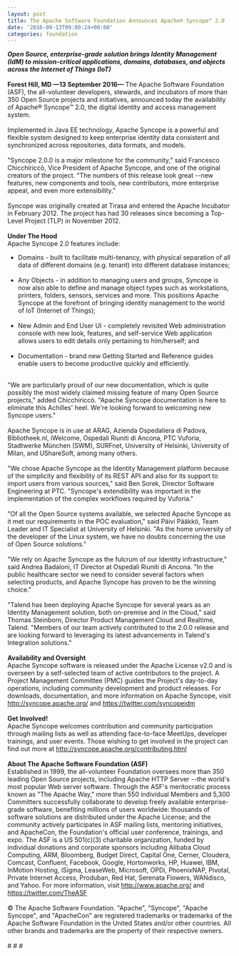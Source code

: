 ```yaml
---
layout: post
title: The Apache Software Foundation Announces Apache® Syncope™ 2.0
date: '2016-09-13T09:00:24+00:00'
categories: foundation
---
```

<div><b><i>Open Source, enterprise-grade solution brings Identity Management (IdM) to mission-critical applications, domains, databases, and objects across the Internet of Things (IoT)</i></b></div> 
  <div><b><br /></b></div> 
  <div><b>Forest Hill, MD —13 September 2016—</b> The Apache Software Foundation (ASF), the all-volunteer developers, stewards, and incubators of more than 350 Open Source projects and initiatives, announced today the availability of Apache® Syncope™ 2.0, the digital identity and access management system.</div> 
  <div><br /></div> 
  <div>Implemented in Java EE technology, Apache Syncope is a powerful and flexible system designed to keep enterprise identity data consistent and synchronized across repositories, data formats, and models.</div> 
  <div><br /></div> 
  <div>&quot;Syncope 2.0.0 is a major milestone for the community,&quot; said Francesco Chicchiriccò, Vice President of Apache Syncope, and one of the original creators of the project. &quot;The numbers of this release look great --new features, new components and tools, new contributors, more enterprise appeal, and even more extensibility.&quot;</div> 
  <div><br /></div> 
  <div>Syncope was originally created at Tirasa and entered the Apache Incubator in February 2012. The project has had 30 releases since becoming a Top-Level Project (TLP) in November 2012.</div> 
  <div><br /></div> 
  <div><b>Under The Hood</b></div> 
  <div>Apache Syncope 2.0 features include:</div> 
  <div> 
    <ul> 
      <li>Domains - built to facilitate multi-tenancy, with physical separation of all data of different domains (e.g. tenant) into different database instances;<br /><br /></li> 
      <li>Any Objects - in addition to managing users and groups, Syncope is now also able to define and manage object types such as workstations, printers, folders, sensors, services and more. This positions Apache Syncope at the forefront of bringing identity management to the world of IoT (Internet of Things);<br /><br /></li> 
      <li>New Admin and End User UI - completely revisited Web administration console with new look, features, and self-service Web application allows users to edit details only pertaining to him/herself; and<br /><br /></li> 
      <li>Documentation - brand new Getting Started and Reference guides enable users to become productive quickly and efficiently.</li> 
    </ul> 
  </div> 
  <div><br /></div> 
  <div>&quot;We are particularly proud of our new documentation, which is quite possibly the most widely claimed missing feature of many Open Source projects,&quot; added Chicchiriccò. &quot;Apache Syncope documentation is here to eliminate this Achilles' heel. We're looking forward to welcoming new Syncope users.&quot;</div> 
  <div><br /></div> 
  <div>Apache Syncope is in use at ARAG, Azienda Ospedaliera di Padova, Bibliotheek.nl, iWelcome, Ospedali Riuniti di Ancona, PTC Vuforia, Stadtwerke München (SWM), SURFnet, University of Helsinki, University of Milan, and UShareSoft, among many others.</div> 
  <div><br /></div> 
  <div>&quot;We chose Apache Syncope as the Identity Management platform because of the simplicity and flexibility of its REST API and also for its support to import users from various sources,&quot; said Ben Sorek, Director Software Engineering at PTC. &quot;Syncope's extendibility was important in the implementation of the complex workflows required by Vuforia.&quot;</div> 
  <div><br /></div> 
  <div>&quot;Of all the Open Source systems available, we selected Apache Syncope as it met our requirements in the POC evaluation,&quot; said Päivi Pääkkö, Team Leader and IT Specialist at University of Helsinki. &quot;As the home university of the developer of the Linux system, we have no doubts concerning the use of Open Source solutions.&quot;</div> 
  <div><br /></div> 
  <div>&quot;We rely on Apache Syncope as the fulcrum of our Identity infrastructure,&quot; said Andrea Badaloni, IT Director at Ospedali Riuniti di Ancona. &quot;In the public healthcare sector we need to consider several factors when selecting products, and Apache Syncope has proven to be the winning choice.&quot;</div> 
  <div><br /></div> 
  <div>&quot;Talend has been deploying Apache Syncope for several years as an Identity Management solution, both on-premise and in the Cloud,&quot; said Thomas Steinborn, Director Product Management Cloud and Realtime, Talend. &quot;Members of our team actively contributed to the 2.0.0 release and are looking forward to leveraging its latest advancements in Talend's Integration solutions.&quot;</div> 
  <div><br /></div> 
  <div><b>Availability and Oversight</b></div> 
  <div>Apache Syncope software is released under the Apache License v2.0 and is overseen by a self-selected team of active contributors to the project. A Project Management Committee (PMC) guides the Project's day-to-day operations, including community development and product releases. For downloads, documentation, and more information on Apache Syncope, visit <a href="http://syncope.apache.org/">http://syncope.apache.org/</a> and <a href="https://twitter.com/syncopeidm">https://twitter.com/syncopeidm</a></div> 
  <div><br /></div> 
  <div><b>Get Involved!</b></div> 
  <div>Apache Syncope welcomes contribution and community participation through mailing lists as well as attending face-to-face MeetUps, developer trainings, and user events. Those wishing to get involved in the project can find out more at <a href="http://syncope.apache.org/contributing.html">http://syncope.apache.org/contributing.html</a></div> 
  <div><br /></div> 
  <div><b>About The Apache Software Foundation (ASF)</b></div> 
  <div>Established in 1999, the all-volunteer Foundation oversees more than 350 leading Open Source projects, including Apache HTTP Server --the world's most popular Web server software. Through the ASF's meritocratic process known as &quot;The Apache Way,&quot; more than 550 individual Members and 5,300 Committers successfully collaborate to develop freely available enterprise-grade software, benefiting millions of users worldwide: thousands of software solutions are distributed under the Apache License; and the community actively participates in ASF mailing lists, mentoring initiatives, and ApacheCon, the Foundation's official user conference, trainings, and expo. The ASF is a US 501(c)(3) charitable organization, funded by individual donations and corporate sponsors including Alibaba Cloud Computing, ARM, Bloomberg, Budget Direct, Capital One, Cerner, Cloudera, Comcast, Confluent, Facebook, Google, Hortonworks, HP, Huawei, IBM, InMotion Hosting, iSigma, LeaseWeb, Microsoft, OPDi, PhoenixNAP, Pivotal, Private Internet Access, Produban, Red Hat, Serenata Flowers, WANdisco, and Yahoo. For more information, visit <a href="http://www.apache.org/">http://www.apache.org/</a> and <a href="https://twitter.com/TheASF">https://twitter.com/TheASF</a></div> 
  <div><br /></div> 
  <div>© The Apache Software Foundation. &quot;Apache&quot;, &quot;Syncope&quot;, &quot;Apache Syncope&quot;, and &quot;ApacheCon&quot; are registered trademarks or trademarks of the Apache Software Foundation in the United States and/or other countries. All other brands and trademarks are the property of their respective owners.</div> 
  <div><br /></div> 
  <div># # #</div>
